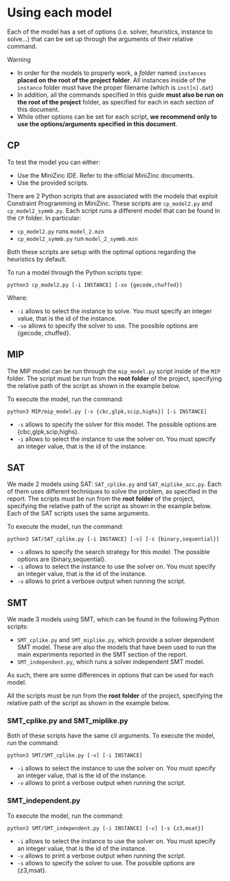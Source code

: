 # Using each model

Each of the model has a set of options (i.e. solver, heuristics, instance to solve...) that can be set up through the arguments of their relative command.


> [!WARNING]
> - In order for the models to properly work, a _folder_ named `instances` __placed on the root of the project folder__. All instances inside of the `instance` folder must have the proper filename (which is `inst[n].dat`)
> - In addition, all the commands specified in this guide __must also be run on the root of the project__ folder, as specified for each in each section of this document.
> - While other options can be set for each script, __we recommend only to use the options/arguments specified in this document__.

## CP
To test the model you can either:
- Use the MiniZinc IDE. Refer to the official MiniZinc documents.
- Use the provided scripts.

There are 2 Python scripts that are associated with the models that exploit Constraint Programming in MiniZinc. These scripts are `cp_model2.py` and `cp_model2_symmb.py`. Each script runs a different model that can be found in the `CP` folder. In particular:
- `cp_model2.py` runs `model_2.mzn`
- `cp_model2_symmb.py` run `model_2_symmb.mzn`

Both these scripts are setup with the optimal options regarding the heuristics by default.

To run a model through the Python scripts type:
```
python3 cp_model2.py [-i INSTANCE] [-so {gecode,chuffed}]
```
Where:
- `-i` allows to select the instance to solve. You must specify an integer value, that is the id of the instance.
- `-so` allows to specify the solver to use. The possible options are {gecode, chuffed}.

## MIP
The MIP model can be run through the `mip_model.py` script inside of the `MIP` folder.
The script must be run from the __root folder__ of the project, specifying the relative path of the script as shown in the example below.

To execute the model, run the command:
```
python3 MIP/mip_model.py [-s {cbc,glpk,scip,highs}] [-i INSTANCE]
```
- `-s` allows to specify the solver for this model. The possible options are {cbc,glpk,scip,highs}.
- `-i` allows to select the instance to use the solver on. You must specify an integer value, that is the id of the instance.

## SAT
We made 2 models using SAT: `SAT_cplike.py` and `SAT_miplike_acc.py`. Each of them uses different techniques to solve the problem, as specified in the report.
The scripts must be run from the __root folder__ of the project, specifying the relative path of the script as shown in the example below.
Each of the SAT scripts uses the same arguments.

To execute the model, run the command:
```
python3 SAT/SAT_cplike.py [-i INSTANCE] [-v] [-s {binary,sequential}]
```

- `-s` allows to specify the search strategy for this model. The possible options are {binary,sequential}.
- `-i` allows to select the instance to use the solver on. You must specify an integer value, that is the id of the instance.
- `-v` allows to print a verbose output when running the script.


## SMT
We made 3 models using SMT, which can be found in the following Python scripts:
- `SMT_cplike.py` and `SMT_miplike.py`, which provide a solver dependent SMT model. These are also the models that have been used to run the main experiments reported in the SMT section of the report.
- `SMT_independent.py`, which runs a solver independent SMT model.

As such, there are some differences in options that can be used for each model.

All the scripts must be run from the __root folder__ of the project, specifying the relative path of the script as shown in the example below.


### SMT_cplike.py and SMT_miplike.py

Both of these scripts have the same cli arguments.
To execute the model, run the command:
```
python3 SMT/SMT_cplike.py [-v] [-i INSTANCE]
```
- `-i` allows to select the instance to use the solver on. You must specify an integer value, that is the id of the instance.
- `-v` allows to print a verbose output when running the script.

### SMT_independent.py

To execute the model, run the command:
```
python3 SMT/SMT_independent.py [-i INSTANCE] [-v] [-s {z3,msat}]
```
- `-i` allows to select the instance to use the solver on. You must specify an integer value, that is the id of the instance.
- `-v` allows to print a verbose output when running the script.
- `-s` allows to specify the solver to use. The possible options are {z3,msat}.